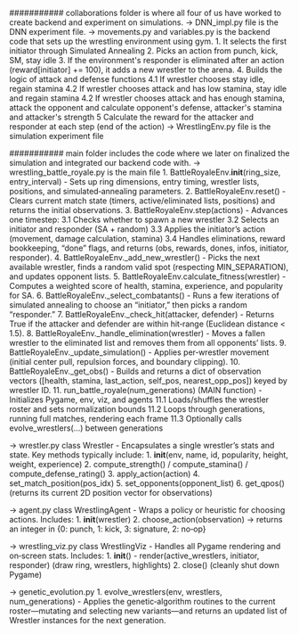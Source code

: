 ########### collaborations folder is where all four of us have worked to create backend and experiment on simulations.
-> DNN_impl.py file is the DNN experiment file.
-> movements.py and variables.py is the backend code that sets up the wrestling environment using gym.
    1. It selects the first initiator through Simulated Annealing
    2. Picks an action from punch, kick, SM, stay idle
    3. If the environment's responder is eliminated after an action (reward[initiator] += 100), it adds a new wrestler to the arena.
    4. Builds the logic of attack and defense functions
    4.1 If wrestler chooses stay idle, regain stamina
    4.2 If wrestler chooses attack and has low stamina, stay idle and regain stamina
    4.2 If wrestler chooses attack and has enough stamina, attack the opponent and calculate opponent's defense, attacker's stamina and attacker's strength
    5 Calculate the reward for the attacker and responder at each step (end of the action)
-> WrestlingEnv.py file is the simulation experiment file

########### main folder includes the code where we later on finalized the simulation and integrated our backend code with.
-> wrestling_battle_royale.py is the main file 
    1. BattleRoyaleEnv.__init__(ring_size, entry_interval) - Sets up ring dimensions, entry timing, wrestler lists, positions, and simulated‑annealing parameters.
    2. BattleRoyaleEnv.reset() - Clears current match state (timers, active/eliminated lists, positions) and returns the initial observations.
    3. BattleRoyaleEnv.step(actions) - Advances one timestep:
        3.1 Checks whether to spawn a new wrestler
        3.2 Selects an initiator and responder (SA + random)
        3.3 Applies the initiator’s action (movement, damage calculation, stamina)
        3.4 Handles eliminations, reward bookkeeping, “done” flags, and returns (obs, rewards, dones, infos, initiator, responder).
    4. BattleRoyaleEnv._add_new_wrestler() - Picks the next available wrestler, finds a random valid spot (respecting MIN_SEPARATION), and updates opponent lists.
    5. BattleRoyaleEnv.calculate_fitness(wrestler) - Computes a weighted score of health, stamina, experience, and popularity for SA.
    6. BattleRoyaleEnv._select_combatants() - Runs a few iterations of simulated annealing to choose an “initiator,” then picks a random “responder.”
    7. BattleRoyaleEnv._check_hit(attacker, defender) - Returns True if the attacker and defender are within hit‑range (Euclidean distance < 1.5).
    8. BattleRoyaleEnv._handle_elimination(wrestler) - Moves a fallen wrestler to the eliminated list and removes them from all opponents’ lists.
    9. BattleRoyaleEnv._update_simulation() - Applies per‑wrestler movement (initial center pull, repulsion forces, and boundary clipping).
    10. BattleRoyaleEnv._get_obs() - Builds and returns a dict of observation vectors ([health, stamina, last_action, self_pos, nearest_opp_pos]) keyed by wrestler ID.
    11. run_battle_royale(num_generations) (MAIN function) - Initializes Pygame, env, viz, and agents
        11.1 Loads/shuffles the wrestler roster and sets normalization bounds
        11.2 Loops through generations, running full matches, rendering each frame
        11.3 Optionally calls evolve_wrestlers(...) between generations

-> wrestler.py
class Wrestler - Encapsulates a single wrestler’s stats and state. Key methods typically include:
    1. __init__(env, name, id, popularity, height, weight, experience)
    2. compute_strength() / compute_stamina() / compute_defense_rating()
    3. apply_action(action)
    4. set_match_position(pos_idx)
    5. set_opponents(opponent_list)
    6. get_qpos() (returns its current 2D position vector for observations)

-> agent.py
class WrestlingAgent - Wraps a policy or heuristic for choosing actions. Includes:
    1. __init__(wrestler)
    2. choose_action(observation) → returns an integer in {0: punch, 1: kick, 3: signature, 2: no‑op}

-> wrestling_viz.py
class WrestlingViz - Handles all Pygame rendering and on‑screen stats. Includes:
    1. __init__() - render(active_wrestlers, initiator, responder) (draw ring, wrestlers, highlights)
    2. close() (cleanly shut down Pygame) 
    
-> genetic_evolution.py
    1. evolve_wrestlers(env, wrestlers, num_generations) - Applies the genetic‑algorithm routines to the current roster—mutating and selecting new variants—and returns an updated list of Wrestler instances for the next generation.